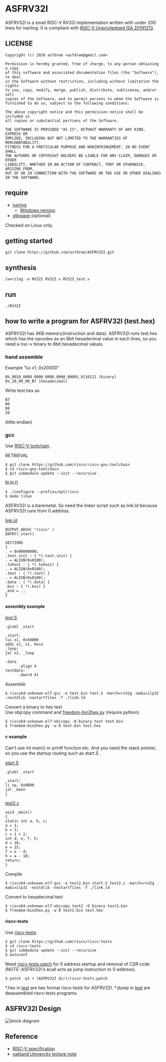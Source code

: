 # ASFRV32I 
ASFRV32I is a small RISC-V RV32I implementation written with under 200 lines for iverilog. 
It is compliant with [RISC-V Unpriviledged ISA 20191213](https://riscv.org//wp-content/uploads/2019/12/riscv-spec-20191213.pdf).

## LICENSE
  ```
Copyright (c) 2020 asfdrwe <asfdrwe@gmail.com>

Permission is hereby granted, free of charge, to any person obtaining a copy 
of this software and associated documentation files (the "Software"), to deal 
in the Software without restriction, including without limitation the rights 
to use, copy, modify, merge, publish, distribute, sublicense, and/or sell 
copies of the Software, and to permit persons to whom the Software is 
furnished to do so, subject to the following conditions:

The above copyright notice and this permission notice shall be included in 
all copies or substantial portions of the Software.

THE SOFTWARE IS PROVIDED "AS IS", WITHOUT WARRANTY OF ANY KIND, EXPRESS OR 
IMPLIED, INCLUDING BUT NOT LIMITED TO THE WARRANTIES OF MERCHANTABILITY, 
FITNESS FOR A PARTICULAR PURPOSE AND NONINFRINGEMENT. IN NO EVENT SHALL 
THE AUTHORS OR COPYRIGHT HOLDERS BE LIABLE FOR ANY CLAIM, DAMAGES OR OTHER 
LIABILITY, WHETHER IN AN ACTION OF CONTRACT, TORT OR OTHERWISE, ARISING FROM, 
OUT OF OR IN CONNECTION WITH THE SOFTWARE OR THE USE OR OTHER DEALINGS 
IN THE SOFTWARE.
  ```

## require
- [iverlog](http://iverilog.icarus.com/)
	- [Windows version](http://bleyer.org/icarus/)
- [gtkwave](http://gtkwave.sourceforge.net/) (optional)

Checked on Linux only.

## getting started
```
git clone https://github.com/asfdrwe/ASFRV32I.git
```

## synthesis
  ```
iverilog -o RV32I RV32I.v RV32I_test.v
  ```

## run
  ```
./RV32I
  ```

## how to write a program for ASFRV32I (test.hex)
ASFRV32I has 4KB memory(instruction and data).
ASFRV32I runs test.hex which has the opcodes as an 8bit hexadecimal value in each lines, 
so you need a risc-v binary to 8bit hexadecimal values.

### hand assemble
Example "lui x1, 0x20000"
  ```
0b_0010_0000_0000_0000_0000_00001_0110111 (binary)
0x_20_00_00_B7 (hexadecimal)
  ```
Write test.hex as
  ```
B7
00
00
20
  ```
(little endian)

### gcc
Use [RISC-V toolchain](https://github.com/riscv/riscv-gnu-toolchain) .

RETRIEVAL
  ```
$ git clone https://github.com/riscv/riscv-gnu-toolchain
$ cd riscv-gnu-toolchain
$ git submodule update --init --recursive
  ```

BUILD
  ```
$ ./configure --prefix=/opt/riscv
$ make linux
  ```

ASFRV32I is a baremetal.
So need the linker script such as link.ld because ASFRV32I runs from 0 address. 

[link.ld](mytest/link.ld)
  ```
OUTPUT_ARCH( "riscv" )
ENTRY(_start)

SECTIONS
{
  . = 0x00000000;
  .text.init : { *(.text.init) }
  . = ALIGN(0x0100);
  .tohost : { *(.tohost) }
  . = ALIGN(0x0100);
  .text : { *(.text) }
  . = ALIGN(0x0100);
  .data : { *(.data) }
  .bss : { *(.bss) }
  _end = .;
}
  ```

#### assembly example
[test.S](mytest/test.S)    
  ```
.globl _start

_start:
  lui x1, 0x50000
  addi x1, x1, 0xca
_loop:
  jal x2, _loop

.data
        .align 4
testdata:
        .dword 41
  ```

Assemble
  ```
$ riscv64-unknown-elf-gcc -o test.bin test.S -march=rv32g -mabi=ilp32 -nostdlib -nostartfiles -T ./link.ld
  ```

Convert a binary to hex text  
Use objcopy command and [freedom-bin2hex.py](https://github.com/sifive/elf2hex/blob/master/freedom-bin2hex.py) (require python).

  ```
$ riscv64-unknown-elf-objcopy -O binary test test.bin
$ freedom-bin2hex.py -w 8 test.bin test.hex
  ```

#### c example
Can't use int main() or printf function etc.
And you need the stack pointer, so you use the startup routing such as start.S .

[start.S](mytest/start.S)  
  ```
.globl _start

_start:
  li sp, 0x0800
  jal _main
  j
  ```

[test2.c](mytest/test2.c)
  ```
void _main()
{
  static int a, b, c;
  a = 1;
  b = 2;
  c = 1 + 2;
  int d, e, f, h;
  d = 10;
  e = 15;
  f = e - d;
  h = a - 10;
  return;
}
  ```

Compile
  ```
$ riscv64-unknown-elf-gcc -o test2.bin start.S test2.c -march=rv32g -mabi=ilp32 -nostdlib -nostartfiles -T ./link.ld
  ```

Convert to hexadecimal text
  ```
$ riscv64-unknown-elf-objcopy test2 -O binary test2.bin
$ freedom-bin2hex.py -w 8 test2.bin test.hex
  ```

#### riscv-tests
Use [riscv-tests](https://github.com/riscv/riscv-tests) .

  ```
$ git clone https://github.com/riscv/riscv-tests
$ cd riscv-tests
$ git submodule update --init --recursive
$ autoconf
  ```

Need [riscv-tests.patch](riscv-tests.patch) for 0 address startup and removal of CSR code 
(NOTE: ASFRV32I's ecall acts as jump instruction to 0 address).

  ```
$ patch -p1 < (ASFRV32I dir)/riscv-tests.patch
  ```

\*.hex in [test](test/)  are hex format riscv-tests for ASFRV32I.
\*.dump in [test](test/) are deassembled riscv-tests programs.

## ASFRV32I Design
![block diagram](images/ASFRV32I_block_diagram.png)

## Reference 
- [RISC-V specification](https://riscv.org/technical/specifications/)
- [oakland Univercity lecture note](https://passlab.github.io/CSE564/notes/lecture08_RISCV_Impl.pdf) 
